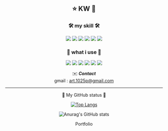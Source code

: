 <div align="center">


## :star: KW :star2:

### 🛠️ my skill 🛠️
<!-- <img src="https://img.shields.io/badge/이름-색상코드?style=flat-square&logo=로고명&logoColor=로고색"/> -->

<img src="https://img.shields.io/badge/HTML5-E34F26?style=flat-square&logo=HTML5&logoColor=white"/>
<img src="https://img.shields.io/badge/CSS3-1572B6?style=flat-square&logo=CSS3&logoColor=white"/>
<img src="https://img.shields.io/badge/Sass-CC6699?style=flat-square&logo=Sass&logoColor=white"/>
<img src="https://img.shields.io/badge/JavaScript-F7DF1E?style=flat-square&logo=JavaScript&logoColor=white"/>
<img src="https://img.shields.io/badge/jQuery-0769AD?style=flat-square&logo=jQuery&logoColor=white"/>
<img src="https://img.shields.io/badge/Vue-4FC08D?style=flat-square&logo=Vue.js&logoColor=white"/>

### 🧰 what i use 🧰

<img src="https://img.shields.io/badge/Visual Studio Code-007ACC?style=flat-square&logo=Visual Studio Code&logoColor=white"/>
<img src="https://img.shields.io/badge/Figma-F24E1E?style=flat-square&logo=Figma&logoColor=white"/>
<img src="https://img.shields.io/badge/Adobe Photoshop-31A8FF?style=flat-square&logo=Adobe Photoshop&logoColor=white"/>
<img src="https://img.shields.io/badge/Notion-000000?style=flat-square&logo=Notion&logoColor=white"/>
<img src="https://img.shields.io/badge/Git-F05032?style=flat-square&logo=Git&logoColor=white"/>
<img src="https://img.shields.io/badge/GitHub-181717?style=flat-square&logo=GitHub&logoColor=white"/>

  
✉️ ***Contact*** <br>
  gmail : art.1025p@gmail.com
  
<hr>
📜 My GitHub status 📜
  
  
<!--   [![Top Langs](https://github-readme-stats.vercel.app/api/top-langs/?username=kjw1025)](https://github.com/kjw1025/github-readme-stats) -->
[![Top Langs](https://github-readme-stats.vercel.app/api/top-langs/?username=kjw1025&layout=compact)](https://github.com/kjw1025/github-readme-stats)
<!--   [![Anurag's GitHub stats](https://github-readme-stats.vercel.app/api?username=kjw1025)](https://github.com/kjw1025/github-readme-stats) -->
![Anurag's GitHub stats](https://github-readme-stats.vercel.app/api?username=kjw1025&show_icons=true&theme=dark)
  
  
  Portfolio
  


</div>





<!--
**kjw1025/kjw1025** is a ✨ _special_ ✨ repository because its `README.md` (this file) appears on your GitHub profile.

Here are some ideas to get you started:

- 🔭 I’m currently working on ...
- 🌱 I’m currently learning ...
- 👯 I’m looking to collaborate on ...
- 🤔 I’m looking for help with ...
- 💬 Ask me about ...
- 📫 How to reach me: ...
- 😄 Pronouns: ...
- ⚡ Fun fact: ...
-->
